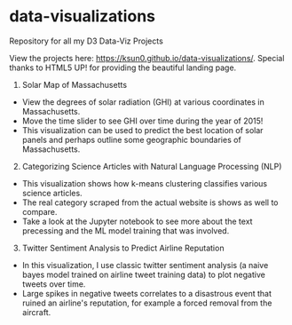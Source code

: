 # data-visualizations
Repository for all my D3 Data-Viz Projects

View the projects here: https://ksun0.github.io/data-visualizations/. Special thanks to HTML5 UP! for providing the beautiful landing page.

1. Solar Map of Massachusetts
  * View the degrees of solar radiation (GHI) at various coordinates in Massachusetts.
  * Move the time slider to see GHI over time during the year of 2015!
  * This visualization can be used to predict the best location of solar panels and perhaps outline some geographic boundaries of Massachusetts.
2. Categorizing Science Articles with Natural Language Processing (NLP)
 * This visualization shows how k-means clustering classifies various science articles.
 * The real category scraped from the actual website is shows as well to compare.
 * Take a look at the Jupyter notebook to see more about the text precessing and the ML model training that was involved.
3. Twitter Sentiment Analysis to Predict Airline Reputation
 * In this visualization, I use classic twitter sentiment analysis (a naive bayes model trained on airline tweet training data) to plot negative tweets over time.
 * Large spikes in negative tweets correlates to a disastrous event that ruined an airline's reputation, for example a forced removal from the aircraft.
